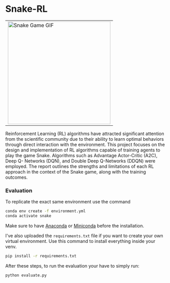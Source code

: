 # Snake-RL

<table align="center">
  <tr>
    <td>
      <img src="https://upload.wikimedia.org/wikipedia/commons/5/55/Snake_can_be_completed.gif" alt="Snake Game GIF" width="320"/>
    </td>
  </tr>
</table>

Reinforcement Learning (RL) algorithms have
attracted significant attention from the scientific
community due to their ability to learn optimal
behaviors through direct interaction with the environment. 
This project focuses on the design and
implementation of RL algorithms capable of training agents 
to play the game Snake. Algorithms
such as Advantage Actor-Critic (A2C), Deep Q-
Networks (DQN), and Double Deep Q-Networks
(DDQN) were employed. The report outlines the
strengths and limitations of each RL approach in
the context of the Snake game, along with the
training outcomes.

### Evaluation

To replicate the exact same environment use the command

```bash
conda env create -f environment.yml
conda activate snake
```

Make sure to have [Anaconda](https://www.anaconda.com/download) or [Miniconda](https://www.anaconda.com/docs/getting-started/miniconda/main) before the installation.

I've also uploaded the ```requirements.txt``` file if you want to create your own virtual environment.
Use this command to install everything inside your venv.

```bash
pip install -r requirements.txt
```

After these steps, to run the evaluation your have to simply run:

```bash
python evaluate.py
```